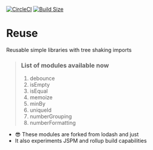 [![CircleCI](https://circleci.com/gh/velusgautam/reuse.svg?style=svg)](https://circleci.com/gh/velusgautam/reuse) [![Build Size](https://img.shields.io/bundlephobia/minzip/reuse-utility?color=%23328332&label=minified%20size)](https://www.npmjs.com/package/reuse-utility)


# Reuse
Reusable simple libraries with tree shaking imports

> ### List of modules available now
>1. debounce
>2. isEmpty
>3. isEqual
>4. memoize
>5. minBy
>6. uniqueId
>7. numberGrouping
>8. numberFormatting

 - :sunglasses: These modules are forked from lodash and just 
 - It also experiments JSPM and rollup build capabilities
